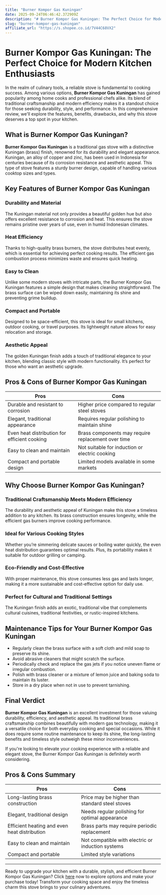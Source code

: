 ```yaml
---
title: "Burner Kompor Gas Kuningan"
date: 2025-09-24T06:46:42.372909Z
description: "# Burner Kompor Gas Kuningan: The Perfect Choice for Modern Kitchen Enthusiasts..."
slug: "burner-kompor-gas-kuningan"
affiliate_url: "https://s.shopee.co.id/7V44C68VX2"
---
```

# Burner Kompor Gas Kuningan: The Perfect Choice for Modern Kitchen Enthusiasts

In the realm of culinary tools, a reliable stove is fundamental to cooking success. Among various options, **Burner Kompor Gas Kuningan** has gained popularity among home cooks and professional chefs alike. Its blend of traditional craftsmanship and modern efficiency makes it a standout choice for those seeking durability, style, and performance. In this comprehensive review, we'll explore the features, benefits, drawbacks, and why this stove deserves a top spot in your kitchen.

## What is Burner Kompor Gas Kuningan?

**Burner Kompor Gas Kuningan** is a traditional gas stove with a distinctive Kuningan (brass) finish, renowned for its durability and elegant appearance. Kuningan, an alloy of copper and zinc, has been used in Indonesia for centuries because of its corrosion resistance and aesthetic appeal. This type of stove features a sturdy burner design, capable of handling various cooktop sizes and types.

## Key Features of Burner Kompor Gas Kuningan

### Durability and Material

The Kuningan material not only provides a beautiful golden hue but also offers excellent resistance to corrosion and heat. This ensures the stove remains pristine over years of use, even in humid Indonesian climates.

### Heat Efficiency

Thanks to high-quality brass burners, the stove distributes heat evenly, which is essential for achieving perfect cooking results. The efficient gas combustion process minimizes waste and ensures quick heating.

### Easy to Clean

Unlike some modern stoves with intricate parts, the Burner Kompor Gas Kuningan features a simple design that makes cleaning straightforward. The brass surface can be wiped down easily, maintaining its shine and preventing grime buildup.

### Compact and Portable

Designed to be space-efficient, this stove is ideal for small kitchens, outdoor cooking, or travel purposes. Its lightweight nature allows for easy relocation and storage.

### Aesthetic Appeal

The golden Kuningan finish adds a touch of traditional elegance to your kitchen, blending classic style with modern functionality. It’s perfect for those who want an aesthetic upgrade.

## Pros & Cons of Burner Kompor Gas Kuningan

| **Pros** | **Cons** |
| -------- | -------- |
| Durable and resistant to corrosion | Higher price compared to regular steel stoves |
| Elegant, traditional appearance | Requires regular polishing to maintain shine |
| Even heat distribution for efficient cooking | Brass components may require replacement over time |
| Easy to clean and maintain | Not suitable for induction or electric cooking |
| Compact and portable design | Limited models available in some markets |

## Why Choose Burner Kompor Gas Kuningan?

### Traditional Craftsmanship Meets Modern Efficiency

The durability and aesthetic appeal of Kuningan make this stove a timeless addition to any kitchen. Its brass construction ensures longevity, while the efficient gas burners improve cooking performance.

### Ideal for Various Cooking Styles

Whether you’re simmering delicate sauces or boiling water quickly, the even heat distribution guarantees optimal results. Plus, its portability makes it suitable for outdoor grilling or camping.

### Eco-Friendly and Cost-Effective

With proper maintenance, this stove consumes less gas and lasts longer, making it a more sustainable and cost-effective option for daily use.

### Perfect for Cultural and Traditional Settings

The Kuningan finish adds an exotic, traditional vibe that complements cultural cuisines, traditional festivities, or rustic-inspired kitchens.

## Maintenance Tips for Your Burner Kompor Gas Kuningan

- Regularly clean the brass surface with a soft cloth and mild soap to preserve its shine.
- Avoid abrasive cleaners that might scratch the surface.
- Periodically check and replace the gas jets if you notice uneven flame or irregular combustion.
- Polish with brass cleaner or a mixture of lemon juice and baking soda to maintain its luster.
- Store in a dry place when not in use to prevent tarnishing.

## Final Verdict

**Burner Kompor Gas Kuningan** is an excellent investment for those valuing durability, efficiency, and aesthetic appeal. Its traditional brass craftsmanship combines beautifully with modern gas technology, making it a versatile choice for both everyday cooking and special occasions. While it does require some routine maintenance to keep its shine, the long-lasting benefits and timeless style outweigh these minor inconveniences.

If you're looking to elevate your cooking experience with a reliable and elegant stove, the Burner Kompor Gas Kuningan is definitely worth considering.

## Pros & Cons Summary

| **Pros** | **Cons** |
| -------- | -------- |
| Long-lasting brass construction | Price may be higher than standard steel stoves |
| Elegant, traditional design | Needs regular polishing for optimal appearance |
| Efficient heating and even heat distribution | Brass parts may require periodic replacement |
| Easy to clean and maintain | Not compatible with electric or induction systems |
| Compact and portable | Limited style variations |

---

Ready to upgrade your kitchen with a durable, stylish, and efficient Burner Kompor Gas Kuningan? Click [here](https://s.shopee.co.id/7V44C68VX2) now to explore options and make your purchase today! Transform your cooking space and enjoy the timeless charm this stove brings to your culinary adventures.